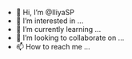 - 👋 Hi, I’m @IliyaSP
- 👀 I’m interested in ...
- 🌱 I’m currently learning ...
- 💞️ I’m looking to collaborate on ...
- 📫 How to reach me ...

<!---
IliyaSP/IliyaSP is a ✨ special ✨ repository because its `README.md` (this file) appears on your GitHub profile.
You can click the Preview link to take a look at your change
